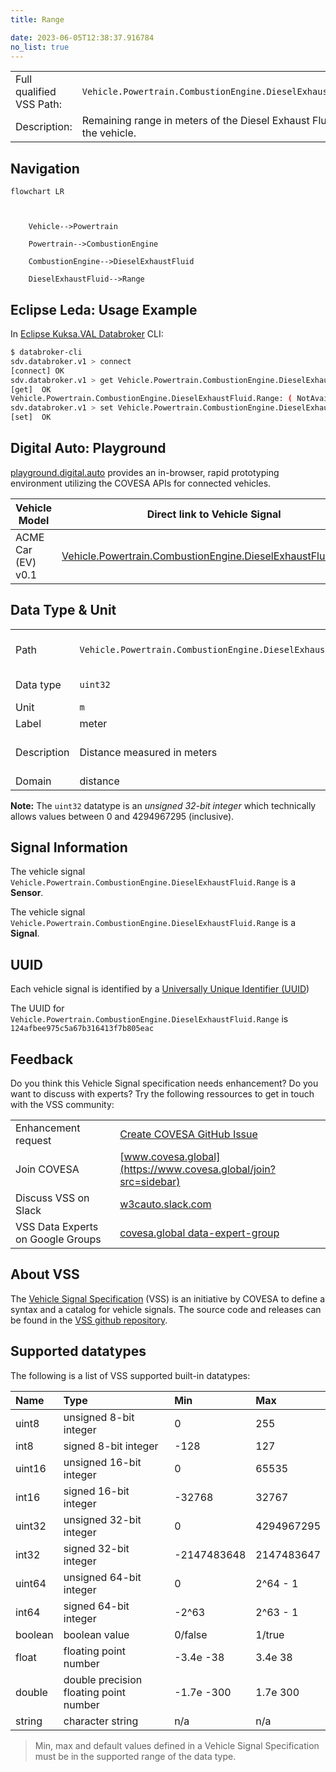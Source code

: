 ```yaml
---
title: Range

date: 2023-06-05T12:38:37.916784
no_list: true
---
```



| | |
|---|---|
| Full qualified VSS Path: | `Vehicle.Powertrain.CombustionEngine.DieselExhaustFluid.Range` |
| Description: | Remaining range in meters of the Diesel Exhaust Fluid present in the vehicle. |

## Navigation

```mermaid
flowchart LR



    Vehicle-->Powertrain

    Powertrain-->CombustionEngine

    CombustionEngine-->DieselExhaustFluid

    DieselExhaustFluid-->Range

```

## Eclipse Leda: Usage Example

In [Eclipse Kuksa.VAL Databroker](https://github.com/eclipse/kuksa.val/tree/master/kuksa_databroker) CLI:



```bash
$ databroker-cli
sdv.databroker.v1 > connect
[connect] OK
sdv.databroker.v1 > get Vehicle.Powertrain.CombustionEngine.DieselExhaustFluid.Range
[get]  OK
Vehicle.Powertrain.CombustionEngine.DieselExhaustFluid.Range: ( NotAvailable )
sdv.databroker.v1 > set Vehicle.Powertrain.CombustionEngine.DieselExhaustFluid.Range 0
[set]  OK
```

## Digital Auto: Playground

[playground.digital.auto](http://digital.auto) provides an in-browser, rapid prototyping environment utilizing the COVESA APIs for connected vehicles. 

| Vehicle Model | Direct link to Vehicle Signal |
|---|---|
| ACME Car (EV) v0.1 | [Vehicle.Powertrain.CombustionEngine.DieselExhaustFluid.Range](https://digitalauto.netlify.app/model/STLWzk1WyqVVLbfymb4f/cvi/list/Vehicle.Powertrain.CombustionEngine.DieselExhaustFluid.Range/) |

## Data Type & Unit

| | | |
|---|---|---|
| Path | `Vehicle.Powertrain.CombustionEngine.DieselExhaustFluid.Range` | [VSS: Addressing nodes](https://covesa.github.io/vehicle_signal_specification/rule_set/basics/) |
| Data type | `uint32` | [VSS: Datatypes](https://covesa.github.io/vehicle_signal_specification/rule_set/data_entry/data_types/) |
| Unit | `m` | [VSS: Units](https://covesa.github.io/vehicle_signal_specification/rule_set/data_entry/data_unit_types/) |
| Label | meter | |
| Description | Distance measured in meters | [VSS: Sensors & Actuators](https://covesa.github.io/vehicle_signal_specification/rule_set/data_entry/sensor_actuator/) |
| Domain | distance | [](https://covesa.github.io/vehicle_signal_specification/rule_set/data_entry/data_unit_types/) |





**Note:** The `uint32` datatype is an *unsigned 32-bit integer* which technically allows values between 0 and 4294967295 (inclusive).









## Signal Information





The vehicle signal `Vehicle.Powertrain.CombustionEngine.DieselExhaustFluid.Range` is a **Sensor**.

The vehicle signal `Vehicle.Powertrain.CombustionEngine.DieselExhaustFluid.Range` is a **Signal**.



## UUID

Each vehicle signal is identified by a [Universally Unique Identifier (UUID](https://en.wikipedia.org/wiki/Universally_unique_identifier))

The UUID for `Vehicle.Powertrain.CombustionEngine.DieselExhaustFluid.Range` is `124afbee975c5a67b316413f7b805eac`


## Feedback

Do you think this Vehicle Signal specification needs enhancement? Do you want to discuss with experts? Try the following ressources to get in touch with the VSS community:

| | |
|---|---|
| Enhancement request | [Create COVESA GitHub Issue](https://github.com/COVESA/vehicle_signal_specification/issues/new?body=Please+describe+your+feedback&title=Signal+feedback+Vehicle.Powertrain.CombustionEngine.DieselExhaustFluid.Range) |
| Join COVESA | [www.covesa.global](https://www.covesa.global/join?src=sidebar) |
| Discuss VSS on Slack | [w3cauto.slack.com](http://w3cauto.slack.com/) |
| VSS Data Experts on Google Groups | [covesa.global data-expert-group](https://groups.google.com/a/covesa.global/g/data-expert-group) |

## About VSS

The [Vehicle Signal Specification](https://covesa.github.io/vehicle_signal_specification/) (VSS)
is an initiative by COVESA to define a syntax and a catalog for vehicle signals.
The source code and releases can be found in the [VSS github repository](https://github.com/COVESA/vehicle_signal_specification).

## Supported datatypes

The following is a list of VSS supported built-in datatypes:

Name       | Type                       | Min  | Max
:----------|:---------------------------|:-----|:---
uint8      | unsigned 8-bit integer     | 0    | 255
int8       | signed 8-bit integer       | -128 | 127
uint16     | unsigned 16-bit integer    |  0   | 65535
int16      | signed 16-bit integer      | -32768 | 32767
uint32     | unsigned 32-bit integer    | 0 | 4294967295
int32      | signed 32-bit integer      | -2147483648 | 2147483647
uint64     | unsigned 64-bit integer    | 0    | 2^64 - 1
int64      | signed 64-bit integer      | -2^63 | 2^63 - 1
boolean    | boolean value              | 0/false | 1/true
float      | floating point number      | -3.4e -38 | 3.4e 38
double     | double precision floating point number | -1.7e -300 | 1.7e 300
string     | character string           | n/a  | n/a

> Min, max and default values defined in a Vehicle Signal Specification must be in the supported range of the data type.
